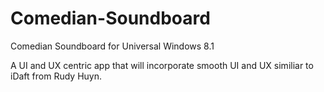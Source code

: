 # Comedian-Soundboard
Comedian Soundboard for Universal Windows 8.1

A UI and UX centric app that will incorporate smooth UI and UX similiar to iDaft from Rudy Huyn.
